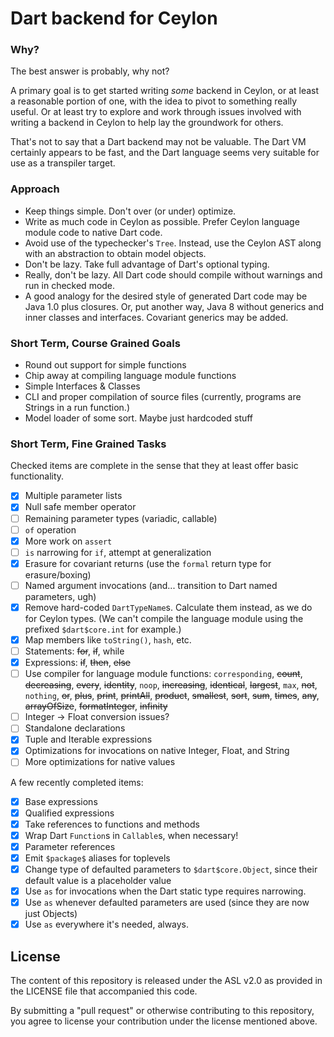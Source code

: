 # Dart backend for Ceylon

### Why?

The best answer is probably, why not?

A primary goal is to get started writing *some* backend in Ceylon, or at least
a reasonable portion of one, with the idea to pivot to something really useful.
Or at least try to explore and work through issues involved with writing a
backend in Ceylon to help lay the groundwork for others.

That's not to say that a Dart backend may not be valuable. The Dart VM
certainly appears to be fast, and the Dart language seems very suitable for use
as a transpiler target.

### Approach

- Keep things simple. Don't over (or under) optimize.
- Write as much code in Ceylon as possible. Prefer Ceylon language module code
  to native Dart code.
- Avoid use of the typechecker's `Tree`. Instead, use the Ceylon AST along with
  an abstraction to obtain model objects.
- Don't be lazy. Take full advantage of Dart's optional typing.
- Really, don't be lazy. All Dart code should compile without warnings and run
  in checked mode.
- A good analogy for the desired style of generated Dart code may be Java 1.0
  plus closures. Or, put another way, Java 8 without generics and inner classes
  and interfaces. Covariant generics may be added.

### Short Term, Course Grained Goals

- Round out support for simple functions
- Chip away at compiling language module functions
- Simple Interfaces & Classes
- CLI and proper compilation of source files (currently, programs are Strings
  in a run function.)
- Model loader of some sort. Maybe just hardcoded stuff

### Short Term, Fine Grained Tasks

Checked items are complete in the sense that they at least offer basic
functionality.

- [x] Multiple parameter lists
- [x] Null safe member operator
- [ ] Remaining parameter types (variadic, callable)
- [ ] `of` operation
- [x] More work on `assert`
- [ ] `is` narrowing for `if`, attempt at generalization
- [x] Erasure for covariant returns (use the `formal` return type for erasure/boxing)
- [ ] Named argument invocations (and... transition to Dart named parameters, ugh)
- [x] Remove hard-coded `DartTypeName`s. Calculate them instead, as we do for
  Ceylon types. (We can't compile the language module using the prefixed
  `$dart$core.int` for example.)
- [x] Map members like `toString()`, `hash`, etc.
- [ ] Statements: ~~for~~, ~~if~~, while
- [x] Expressions: ~~if~~, ~~then~~, ~~else~~
- [ ] Use compiler for language module functions: `corresponding`, ~~count~~,
  ~~decreasing~~, ~~every~~, ~~identity~~, `noop`, ~~increasing~~,
  ~~identical~~, ~~largest~~, `max`, ~~not~~, `nothing`, ~~or~~, ~~plus~~,
  ~~print~~, ~~printAll~~, ~~product~~, ~~smallest~~, ~~sort~~, ~~sum~~,
  ~~times~~, ~~any~~, ~~arrayOfSize~~, ~~formatInteger~~, ~~infinity~~
- [ ] Integer -> Float conversion issues?
- [ ] Standalone declarations
- [x] Tuple and Iterable expressions
- [x] Optimizations for invocations on native Integer, Float, and String
- [ ] More optimizations for native values

A few recently completed items:

- [x] Base expressions
- [x] Qualified expressions
- [x] Take references to functions and methods
- [x] Wrap Dart `Function`s in `Callable`s, when necessary!
- [x] Parameter references
- [x] Emit `$package$` aliases for toplevels
- [x] Change type of defaulted parameters to `$dart$core.Object`, since their
  default value is a placeholder value
- [x] Use `as` for invocations when the Dart static type requires narrowing.
- [x] Use `as` whenever defaulted parameters are used (since they are now just Objects)
- [x] Use `as` everywhere it's needed, always.

## License

The content of this repository is released under the ASL v2.0 as provided in
the LICENSE file that accompanied this code.

By submitting a "pull request" or otherwise contributing to this repository,
you agree to license your contribution under the license mentioned above.
